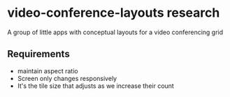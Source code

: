 # video-conference-layouts research
A group of little apps with conceptual layouts for a video conferencing grid
## Requirements
- maintain aspect ratio
- Screen  only changes responsively
- It's the tile size that adjusts as we increase their count
